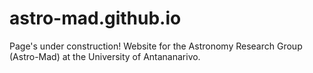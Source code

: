 # astro-mad.github.io
Page's under construction! Website for the Astronomy Research Group (Astro-Mad) at the University of Antananarivo.
